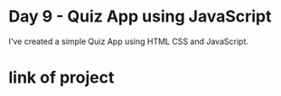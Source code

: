 # Day 9 - Quiz App using JavaScript
I've created a simple Quiz App using HTML CSS and JavaScript.

# link of project
